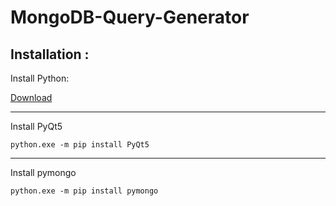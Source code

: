 # MongoDB-Query-Generator

## Installation :

Install Python:

[Download](https://www.python.org/downloads/)

___

Install PyQt5
```
python.exe -m pip install PyQt5
```

---

Install pymongo

```
python.exe -m pip install pymongo
```
